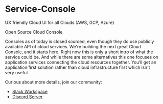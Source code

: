 # Service-Console
UX friendly Cloud UI for all Clouds (AWS, GCP, Azure)

Open Source Cloud Console

Consoles as of today is closed sourced, even though they do use publicly available API of cloud services. We're building the next great Cloud Console, and it starts here. Right now this is only a short intro of what the service could be. And while there are some alternatives this one focuses on application services connecting the cloud resources together. You'll get an application first solution rather than cloud infrastructure first which isn't very useful.

Curious about more details, join our community:
* [Slack Workspace](https://bit.ly/authress-community)
* [Discord Server](https://discord.gg/TSaFbA6)

